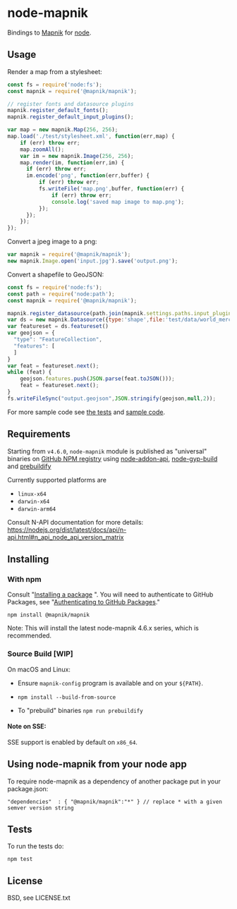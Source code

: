 # node-mapnik

Bindings to [Mapnik](http://mapnik.org) for [node](http://nodejs.org).

## Usage

Render a map from a stylesheet:

```js
const fs = require('node:fs');
const mapnik = require('@mapnik/mapnik');

// register fonts and datasource plugins
mapnik.register_default_fonts();
mapnik.register_default_input_plugins();

var map = new mapnik.Map(256, 256);
map.load('./test/stylesheet.xml', function(err,map) {
    if (err) throw err;
    map.zoomAll();
    var im = new mapnik.Image(256, 256);
    map.render(im, function(err,im) {
      if (err) throw err;
      im.encode('png', function(err,buffer) {
          if (err) throw err;
          fs.writeFile('map.png',buffer, function(err) {
              if (err) throw err;
              console.log('saved map image to map.png');
          });
      });
    });
});
```

Convert a jpeg image to a png:

```js
var mapnik = require('@mapnik/mapnik');
new mapnik.Image.open('input.jpg').save('output.png');
```

Convert a shapefile to GeoJSON:

```js
const fs = require('node:fs');
const path = require('node:path');
const mapnik = require('@mapnik/mapnik');

mapnik.register_datasource(path.join(mapnik.settings.paths.input_plugins,'shape.input'));
var ds = new mapnik.Datasource({type:'shape',file:'test/data/world_merc.shp'});
var featureset = ds.featureset()
var geojson = {
  "type": "FeatureCollection",
  "features": [
  ]
}
var feat = featureset.next();
while (feat) {
    geojson.features.push(JSON.parse(feat.toJSON()));
    feat = featureset.next();
}
fs.writeFileSync("output.geojson",JSON.stringify(geojson,null,2));
```

For more sample code see [the tests](./test) and [sample code](https://github.com/mapnik/node-mapnik-sample-code).

## Requirements

Starting from `v4.6.0`, `node-mapnik` module is published as "universal" binaries on [GitHub NPM registry](https://docs.github.com/en/packages/working-with-a-github-packages-registry/working-with-the-npm-registry) using [node-addon-api](https://github.com/nodejs/node-addon-api),
[node-gyp-build](https://github.com/prebuild/node-gyp-build) and [prebuildify](https://github.com/prebuild/prebuildify)

Currently supported platforms are

* `linux-x64`
* `darwin-x64`
* `darwin-arm64`


Consult N-API documentation for more details: https://nodejs.org/dist/latest/docs/api/n-api.html#n_api_node_api_version_matrix


## Installing

### With npm

Consult "[Installing a package](https://docs.github.com/en/packages/working-with-a-github-packages-registry/working-with-the-npm-registry#installing-a-package)
". You will need to authenticate to GitHub Packages, see "[Authenticating to GitHub Packages](https://docs.github.com/en/packages/working-with-a-github-packages-registry/working-with-the-npm-registry#authenticating-to-github-packages)."


    npm install @mapnik/mapnik

Note: This will install the latest node-mapnik 4.6.x series, which is recommended.


### Source Build [WIP]

On macOS and Linux:

* Ensure `mapnik-config` program is available and on your `${PATH}`.

* `npm install --build-from-source`

* To "prebuild" binaries `npm run prebuildify`

#### Note on SSE:

SSE support is enabled by default on `x86_64`.

## Using node-mapnik from your node app

To require node-mapnik as a dependency of another package put in your package.json:

    "dependencies"  : { "@mapnik/mapnik":"*" } // replace * with a given semver version string

## Tests

To run the tests do:

    npm test

## License

BSD, see LICENSE.txt
